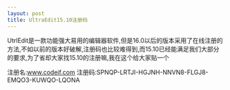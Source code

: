 ```yaml
---
layout: post
title: UltraEdit15.10注册码
---
```


UtrlEdit是一款功能强大易用的编辑器软件,但是16.0以后的版本采用了在线注册的方法,不如以前的版本好破解,注册码也比较难得到,而15.10已经能满足我们大部分的要求,为了省却大家找15.10的注册嘛,我在这个给大家贴一个

注册名:www.codeif.com
注册码:SPNQP-LRTJI-HGJNH-NNVN8-FLGJ8-EMQO3-KUWQO-LQONA